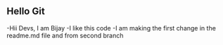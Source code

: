 ## Hello Git

-Hii Devs, I am Bijay
-I like this code
-I am making the first change in the readme.md file and from second branch